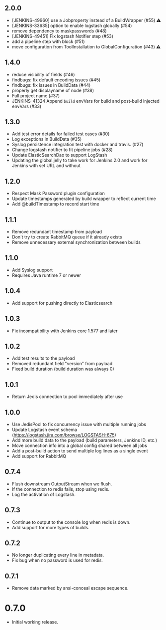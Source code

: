 2.0.0
-----
* [JENKINS-49960] use a Jobproperty instead of a BuildWrapper (#55) :warning:
* [JENKINS-33635] option to enable logstash globally (#54)
* remove dependency to maskpasswords (#48)
* [JENKINS-49451] Fix logstash Notifier step (#53)
* add a pipeline step with block (#51)
* move configuration from ToolInstallation to GlobalConfiguration (#43) :warning: 


1.4.0
-----
* reduce visibility of fields (#46)
* findbugs: fix default encoding issues (#45)
* findbugs: fix issues in BuildData (#44)
* properly get displayname of node (#38)
* Full project name (#37)
* JENKINS-41324 Append `build` envVars for build and post-build injected envVars (#33)

1.3.0
-----
* Add test error details for failed test cases (#30)
* Log exceptions in BuildData (#35)
* Syslog persistence integration test with docker and travis. (#27)
* Change logstash notifier to fit pipeline jobs (#28)
* Update ElasticSearchDao to support LogStash
* Updating the global.jelly to take work for Jenkins 2.0 and work for Jenkins with set URL and without

1.2.0
-----
* Respect Mask Password plugin configuration
* Update timestamps generated by build wrapper to reflect current time
* Add @buildTimestamp to record start time

1.1.1
-----
* Remove redundant timestamp from payload
* Don't try to create RabbitMQ queue if it already exists
* Remove unnecessary external synchronization between builds

1.1.0
-----
* Add Syslog support
* Requires Java runtime 7 or newer

1.0.4
-----
* Add support for pushing directly to Elasticsearch

1.0.3
-----
* Fix incompatibility with Jenkins core 1.577 and later

1.0.2
-----
* Add test results to the payload
* Removed redundant field "version" from payload
* Fixed build duration (build duration was always 0)

1.0.1
-----
* Return Jedis connection to pool immediately after use

1.0.0
-----
* Use JedisPool to fix concurrency issue with multiple running jobs
* Update Logstash event schema (https://logstash.jira.com/browse/LOGSTASH-675)
* Add more build data to the payload (build parameters, Jenkins ID, etc.)
* Move connection info into a global config shared between all jobs
* Add a post-build action to send multiple log lines as a single event
* Add support for RabbitMQ

0.7.4
-----

* Flush downstream OutputStream when we flush.
* If the connection to redis fails, stop using redis.
* Log the activation of Logstash.

0.7.3
-----

* Continue to output to the console log when redis is down.
* Add support for more types of builds.

0.7.2
-----

* No longer duplicating every line in metadata.
* Fix bug when no password is used for redis.

0.7.1
-----

* Remove data marked by ansi-conceal escape sequence.

0.7.0
=====

* Initial working release.
